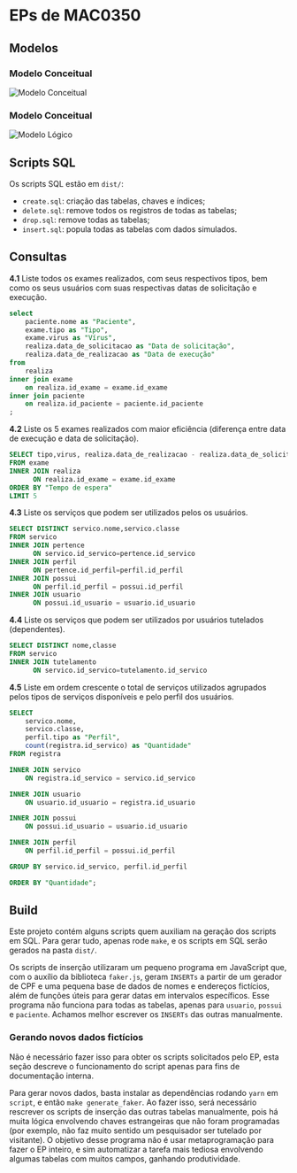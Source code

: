 # EPs de MAC0350

## Modelos
### Modelo Conceitual
![Modelo Conceitual](models/modelo-conceitual.svg)

### Modelo Conceitual
![Modelo Lógico](models/modelo-logico.svg)

## Scripts SQL

Os scripts SQL estão em `dist/`:

- `create.sql`: criação das tabelas, chaves e índices;
- `delete.sql`: remove todos os registros de todas as tabelas;
- `drop.sql`: remove todas as tabelas;
- `insert.sql`: popula todas as tabelas com dados simulados.

## Consultas

**4.1** Liste todos os exames realizados, com seus respectivos tipos,
bem como os seus usuários com suas respectivas datas de solicitação e
execução.

```SQL
select
	paciente.nome as "Paciente",
	exame.tipo as "Tipo",
	exame.virus as "Vírus",
	realiza.data_de_solicitacao as "Data de solicitação",
	realiza.data_de_realizacao as "Data de execução"
from
	realiza
inner join exame
	on realiza.id_exame = exame.id_exame
inner join paciente
	on realiza.id_paciente = paciente.id_paciente
;
```

**4.2** Liste os 5 exames realizados com maior eficiência (diferença
entre data de execução e data de solicitação).

```SQL
SELECT tipo,virus, realiza.data_de_realizacao - realiza.data_de_solicitacao as "Tempo de espera"
FROM exame
INNER JOIN realiza
      ON realiza.id_exame = exame.id_exame
ORDER BY "Tempo de espera"
LIMIT 5
```

**4.3** Liste os serviços que podem ser utilizados pelos os usuários.

```SQL
SELECT DISTINCT servico.nome,servico.classe
FROM servico
INNER JOIN pertence
      ON servico.id_servico=pertence.id_servico
INNER JOIN perfil
      ON pertence.id_perfil=perfil.id_perfil
INNER JOIN possui
      ON perfil.id_perfil = possui.id_perfil
INNER JOIN usuario
      ON possui.id_usuario = usuario.id_usuario
```

**4.4** Liste os serviços que podem ser utilizados por usuários
tutelados (dependentes).

```SQL
SELECT DISTINCT nome,classe
FROM servico
INNER JOIN tutelamento
      ON servico.id_servico=tutelamento.id_servico
```

**4.5** Liste em ordem crescente o total de serviços utilizados
agrupados pelos tipos de serviços disponíveis e pelo perfil dos
usuários.

```SQL
SELECT
    servico.nome,
    servico.classe,
    perfil.tipo as "Perfil",
    count(registra.id_servico) as "Quantidade"
FROM registra

INNER JOIN servico
    ON registra.id_servico = servico.id_servico

INNER JOIN usuario
    ON usuario.id_usuario = registra.id_usuario

INNER JOIN possui
    ON possui.id_usuario = usuario.id_usuario

INNER JOIN perfil
    ON perfil.id_perfil = possui.id_perfil

GROUP BY servico.id_servico, perfil.id_perfil

ORDER BY "Quantidade";
```

## Build

Este projeto contém alguns scripts quem auxiliam na geração dos scripts
em SQL. Para gerar tudo, apenas rode `make`, e os scripts em SQL serão
gerados na pasta `dist/`.

Os scripts de inserção utilizaram um pequeno programa em JavaScript que,
com o auxílio da biblioteca `faker.js`, geram `INSERTs` a partir de um
gerador de CPF e uma pequena base de dados de nomes e endereços
fictícios, além de funções úteis para gerar datas em intervalos
específicos. Esse programa não funciona para todas as tabelas, apenas
para `usuario`, `possui` e `paciente`. Achamos melhor escrever os
`INSERTs` das outras manualmente.

### Gerando novos dados fictícios

Não é necessário fazer isso para obter os scripts solicitados pelo EP,
esta seção descreve o funcionamento do script apenas para fins de
documentação interna.

Para gerar novos dados, basta instalar as dependências rodando `yarn` em
`script`, e então `make generate_faker`.  Ao fazer isso, será necessário
rescrever os scripts de inserção das outras tabelas manualmente, pois há
muita lógica envolvendo chaves estrangeiras que não foram programadas
(por exemplo, não faz muito sentido um pesquisador ser tutelado por
visitante). O objetivo desse programa não é usar metaprogramação para
fazer o EP inteiro, e sim automatizar a tarefa mais tediosa envolvendo
algumas tabelas com muitos campos, ganhando produtividade.

